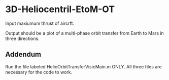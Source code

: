 # 3D-Heliocentril-EtoM-OT
Input maxiumum thrust of aircrft.

Output should be a plot of a multi-phase orbit transfer from Earth to Mars in three directions.

## Addendum
Run the file labeled HelioOrbitTransferVisicMain.m ONLY. All three files are necessary for the code to work.
